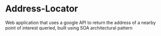 # Address-Locator
Web application that uses a google API to return the address of a nearby point of interest queried, built using SOA architectural pattern
